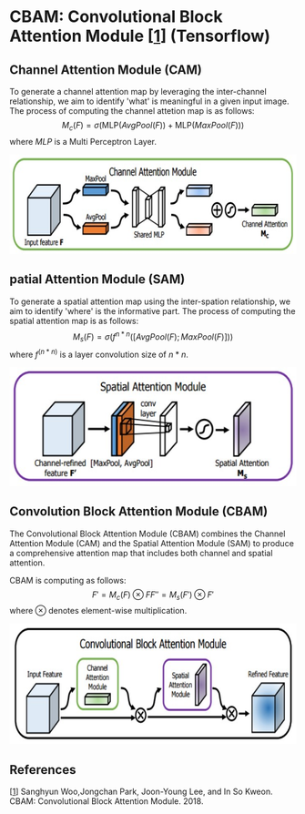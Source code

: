 # CBAM: Convolutional Block Attention Module [[1](https://arxiv.org/abs/1807.06521)] (Tensorflow) 




## Channel Attention Module (CAM)
To generate a channel attention map by leveraging the inter-channel relationship, we aim to identify 'what' is meaningful in a given input image. 
The process of computing the channel attetion map is as follows:
$$M_c(F) = \sigma(\text{MLP}(AvgPool(F)) + \text{MLP}(MaxPool(F)))$$
where $MLP$ is a Multi Perceptron Layer.
<p align="center">
  <img width="696" height="175" src="img/diagrams/cam_diagram.jpg">
</p>

## patial Attention Module (SAM)
To generate a spatial attention map using the inter-spation relationship, we aim to identify 'where' is the informative part.
The process of computing the spatial attention map is as follows:
$$M_s(F) = \sigma(f^{n*n}([AvgPool(F);MaxPool(F)]))$$
where $f^(n*n)$ is a layer convolution size of $n*n$.
<p align="center">
  <img width="579" height="209" src="img/diagrams/sam_diagram.jpg">
</p>

## Convolution Block Attention Module (CBAM)
The Convolutional Block Attention Module (CBAM) combines the Channel Attention Module (CAM) and the Spatial Attention Module (SAM) to produce a comprehensive attention map that includes both channel and spatial attention.

CBAM is computing as follows:
$$ F' = M_c(F) \otimes F 
    F'' = M_s(F') \otimes F' $$
where $\otimes$ denotes element-wise multiplication.
<p align="center">
  <img width="683" height="212" src="img/diagrams/cbam_diagram.jpg">
</p>


## References
[[1](https://arxiv.org/abs/1807.06521)] Sanghyun Woo,Jongchan Park, Joon-Young Lee, and In So Kweon. CBAM: Convolutional Block Attention Module. 2018.
